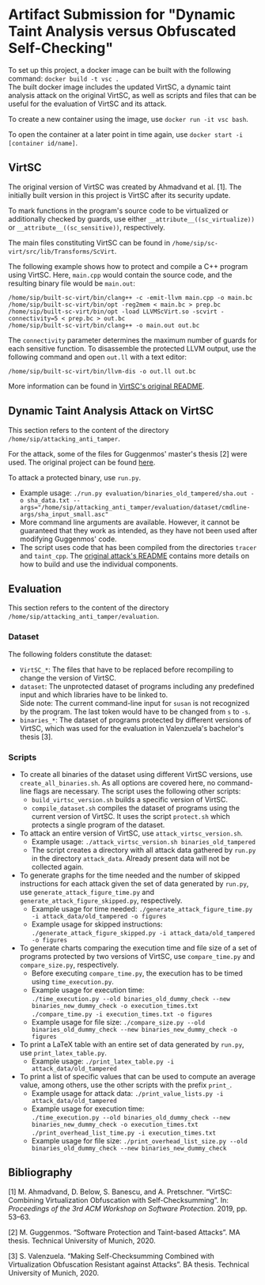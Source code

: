 # Artifact Submission for "Dynamic Taint Analysis versus Obfuscated Self-Checking"

To set up this project, a docker image can be built with the following command: `docker build -t vsc .`\
The built docker image includes the updated VirtSC, a dynamic taint analysis attack on the original VirtSC, as well as scripts and files that can be useful for the evaluation of VirtSC and its attack.

To create a new container using the image, use `docker run -it vsc bash`.

To open the container at a later point in time again, use `docker start -i [container id/name]`.


## VirtSC

The original version of VirtSC was created by Ahmadvand et al. [1]. The initially built version in this project is VirtSC after its security update.

To mark functions in the program's source code to be virtualized or additionally checked by guards, use either `__attribute__((sc_virtualize))` or `__attribute__((sc_sensitive))`, respectively.

The main files constituting VirtSC can be found in `/home/sip/sc-virt/src/lib/Transforms/ScVirt`.

The following example shows how to protect and compile a C++ program using VirtSC. Here, `main.cpp` would contain the source code, and the resulting binary file would be `main.out`:
```
/home/sip/built-sc-virt/bin/clang++ -c -emit-llvm main.cpp -o main.bc
/home/sip/built-sc-virt/bin/opt -reg2mem < main.bc > prep.bc
/home/sip/built-sc-virt/bin/opt -load LLVMScVirt.so -scvirt -connectivity=5 < prep.bc > out.bc
/home/sip/built-sc-virt/bin/clang++ -o main.out out.bc
```
The `connectivity` parameter determines the maximum number of guards for each sensitive function. To disassemble the protected LLVM output, use the following command and open `out.ll` with a text editor:
```
/home/sip/built-sc-virt/bin/llvm-dis -o out.ll out.bc
```

More information can be found in [VirtSC's original README](sc-virt/README.md).


## Dynamic Taint Analysis Attack on VirtSC

This section refers to the content of the directory `/home/sip/attacking_anti_tamper`.

For the attack, some of the files for Guggenmos' master's thesis [2] were used. The original project can be found [here](https://github.com/Toizi/attacking_anti_tamper).

To attack a protected binary, use `run.py`.
- Example usage: `./run.py evaluation/binaries_old_tampered/sha.out -o sha_data.txt --args="/home/sip/attacking_anti_tamper/evaluation/dataset/cmdline-args/sha_input_small.asc"`
- More command line arguments are available. However, it cannot be guaranteed that they work as intended, as they have not been used after modifying Guggenmos' code.
- The script uses code that has been compiled from the directories `tracer` and `taint_cpp`. The [original attack's README](https://github.com/Toizi/attacking_anti_tamper/blob/master/README.MD) contains more details on how to build and use the individual components.


## Evaluation

This section refers to the content of the directory `/home/sip/attacking_anti_tamper/evaluation`.

### Dataset

The following folders constitute the dataset:
- `VirtSC_*`: The files that have to be replaced before recompiling to change the version of VirtSC.
- `dataset`: The unprotected dataset of programs including any predefined input and which libraries have to be linked to.\
  Side note: The current command-line input for `susan` is not recognized by the program. The last token would have to be changed from `s` to `-s`.
- `binaries_*`: The dataset of programs protected by different versions of VirtSC, which was used for the evaluation in Valenzuela's bachelor's thesis [3].

### Scripts

- To create all binaries of the dataset using different VirtSC versions, use `create_all_binaries.sh`. As all options are covered here, no command-line flags are necessary. The script uses the following other scripts:
  - `build_virtsc_version.sh` builds a specific version of VirtSC.
  - `compile_dataset.sh` compiles the dataset of programs using the current version of VirtSC. It uses the script `protect.sh` which protects a single program of the dataset.
- To attack an entire version of VirtSC, use `attack_virtsc_version.sh`.
  - Example usage: `./attack_virtsc_version.sh binaries_old_tampered`
  - The script creates a directory with all attack data gathered by `run.py` in the directory `attack_data`. Already present data will not be collected again.
- To generate graphs for the time needed and the number of skipped instructions for each attack given the set of data generated by `run.py`, use `generate_attack_figure_time.py` and `generate_attack_figure_skipped.py`, respectively.
  - Example usage for time needed: `./generate_attack_figure_time.py -i attack_data/old_tampered -o figures`
  - Example usage for skipped instructions: `./generate_attack_figure_skipped.py -i attack_data/old_tampered -o figures`
- To generate charts comparing the execution time and file size of a set of programs protected by two versions of VirtSC, use `compare_time.py` and `compare_size.py`, respectively.
  - Before executing `compare_time.py`, the execution has to be timed using `time_execution.py`.
  - Example usage for execution time:\
    `./time_execution.py --old binaries_old_dummy_check --new binaries_new_dummy_check -o execution_times.txt`\
    `./compare_time.py -i execution_times.txt -o figures`
  - Example usage for file size: `./compare_size.py --old binaries_old_dummy_check --new binaries_new_dummy_check -o figures`
- To print a LaTeX table with an entire set of data generated by `run.py`, use `print_latex_table.py`.
  - Example usage: `./print_latex_table.py -i attack_data/old_tampered`
- To print a list of specific values that can be used to compute an average value, among others, use the other scripts with the prefix `print_`.
  - Example usage for attack data: `./print_value_lists.py -i attack_data/old_tampered`
  - Example usage for execution time:\
    `./time_execution.py --old binaries_old_dummy_check --new binaries_new_dummy_check -o execution_times.txt`\
    `./print_overhead_list_time.py -i execution_times.txt`
  - Example usage for file size: `./print_overhead_list_size.py --old binaries_old_dummy_check --new binaries_new_dummy_check`


## Bibliography

[1] M. Ahmadvand, D. Below, S. Banescu, and A. Pretschner. “VirtSC: Combining Virtualization Obfuscation with Self-Checksumming”. In: *Proceedings of the 3rd ACM Workshop on Software Protection*. 2019, pp. 53–63.

[2] M. Guggenmos. “Software Protection and Taint-based Attacks”. MA thesis. Technical University of Munich, 2020.

[3] S. Valenzuela. “Making Self-Checksumming Combined with Virtualization Obfuscation Resistant against Attacks”. BA thesis. Technical University of Munich, 2020.
